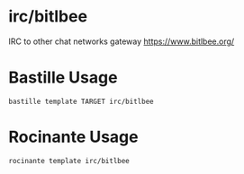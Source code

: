 # irc/bitlbee
IRC to other chat networks gateway
https://www.bitlbee.org/

# Bastille Usage
```shell
bastille template TARGET irc/bitlbee
```

# Rocinante Usage
```shell
rocinante template irc/bitlbee
```
